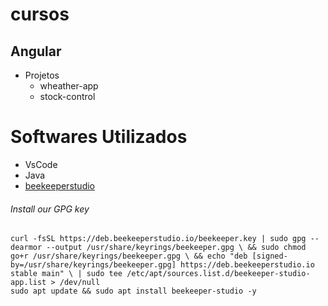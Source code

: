 # cursos
## Angular
  - Projetos
    - wheather-app
    - stock-control

# Softwares Utilizados
 - VsCode
 - Java
 - [beekeeperstudio](https://docs.beekeeperstudio.io/installation/linux/#deb)

###### Install our GPG key
    curl -fsSL https://deb.beekeeperstudio.io/beekeeper.key | sudo gpg --dearmor --output /usr/share/keyrings/beekeeper.gpg \ && sudo chmod go+r /usr/share/keyrings/beekeeper.gpg \ && echo "deb [signed-by=/usr/share/keyrings/beekeeper.gpg] https://deb.beekeeperstudio.io stable main" \ | sudo tee /etc/apt/sources.list.d/beekeeper-studio-app.list > /dev/null
    sudo apt update && sudo apt install beekeeper-studio -y


    


